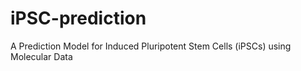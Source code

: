 # iPSC-prediction
A Prediction Model for Induced Pluripotent Stem Cells (iPSCs) using Molecular Data
